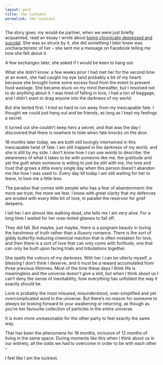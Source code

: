 ```yaml
---
layout: post
title: the luckiest
permalink: the-luckiest
---
```

The story goes: my would-be partner, when we were just briefly acquainted, read an essay I wrote about [being chronically depressed and suicidal](https://medium.com/change-i-want-to-see/on-being-chronically-depressed-and-suicidal-8045e750e86a). She was so struck by it, she did something I later knew was uncharacteristic of her – she sent me a message on Facebook telling me how she felt about it. 

A few exchanges later, she asked if I would be keen to hang out. 

What she didn’t know: a few weeks prior I had met her for the second time at an event, she had caught my eye (and probably a bit of my heart) because she brought home some excess food from the event to prevent food wastage. She became stuck on my mind thereafter, but I resolved not to do anything about it. I was tired of falling in love, I had a ton of baggage, and I didn’t want to drag anyone into the darkness of my world. 

But she texted first. I tried so hard to run away from my inescapable fate. I thought we could just hang out and be friends, as long as I kept my feelings a secret. 

It turned out she couldn’t keep hers a secret, and that was the day I discovered that there is nowhere to hide when fate knocks on the door.

18 months later today, we are both still lovingly intertwined in this inescapable twist of fate. I am still trapped in the darkness of my world, and she is still by my side. I don’t know how I can use words to describe: the awareness of what it takes to be with someone like me, the gratitude and yet the guilt when someone is willing to just be still with me, the love and trust that grows a little every single day when this person doesn’t abandon me like how I was used to. Every day till today I am still waiting for her to leave, to love me a little less.

The paradox that comes with people who has a fear of abandonment: the more we trust, the more we fear. I know with great clarity that my defences are eroded with every little bit of love, in parallel the reservoir for grief deepens.

I tell her I am almost like walking dead, she tells me I am very alive. For a long time I waited for her rose-tinted glasses to fall off. 

They did fall. But maybe, just maybe, there is a poignant beauty in loving the harshness of truth rather than a illusory romance. There is the sort of giddy butterfly-inducing chemical reaction that is often mistaken for love, and then there is a sort of love that can only come with fortitude, one that can only be built upon facing trials and tribulations together.

She spells the colours of my darkness. With her I can be utterly myself, a blessing I don’t think I deserve, and it must be a reward accumulated from three previous lifetimes. Most of the time these days I think life is meaningless and the universe doesn’t give a shit, but when I think about us I can’t deny the sense of inevitability, how everything has unfolded the way it exactly should be. 

Love is probably the most misused, misunderstood, over-simplified and yet overcomplicated word in the universe. But there’s no reason for someone to _always_ be looking forward to your awakening or returning, as though as you’re her favourite collection of particles in the entire universe.

It is even more unreasonable for the other party to feel exactly the same way. 

That has been the phenomena for 18 months, inclusive of 12 months of living in the same space. During moments like this when I think about us in our entirety, all the odds we had to overcome in order to be with each other –

I feel like I am the luckiest. 
